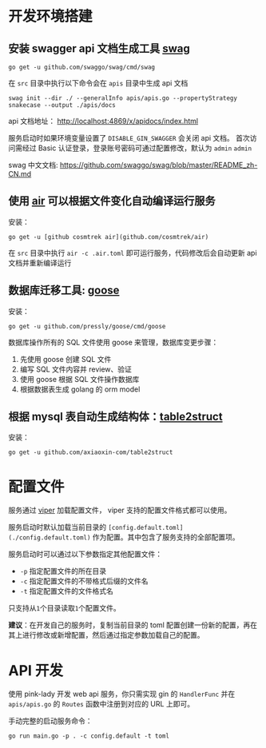 # 开发环境搭建

## 安装 swagger api 文档生成工具 [swag](https://github.com/swaggo/swag)

```
go get -u github.com/swaggo/swag/cmd/swag
```

在 `src` 目录中执行以下命令会在 `apis` 目录中生成 api 文档

```
swag init --dir ./ --generalInfo apis/apis.go --propertyStrategy snakecase --output ./apis/docs
```

api 文档地址： <http://localhost:4869/x/apidocs/index.html>

服务启动时如果环境变量设置了 `DISABLE_GIN_SWAGGER` 会关闭 api 文档。
首次访问需经过 Basic 认证登录，登录账号密码可通过配置修改，默认为 `admin` `admin`

swag 中文文档: <https://github.com/swaggo/swag/blob/master/README_zh-CN.md>

## 使用 [air](https://github.com/cosmtrek/air) 可以根据文件变化自动编译运行服务

安装：

```
go get -u [github cosmtrek air](github.com/cosmtrek/air)
```

在 `src` 目录中执行 `air -c .air.toml` 即可运行服务，代码修改后会自动更新 api 文档并重新编译运行

## 数据库迁移工具: [goose](https://github.com/pressly/goose)

安装：

```
go get -u github.com/pressly/goose/cmd/goose
```

数据库操作所有的 SQL 文件使用 goose 来管理，数据库变更步骤：

1. 先使用 goose 创建 SQL 文件
2. 编写 SQL 文件内容并 review、验证
3. 使用 goose 根据 SQL 文件操作数据库
4. 根据数据表生成 golang 的 orm model

## 根据 mysql 表自动生成结构体：[table2struct](https://github.com/axiaoxin-com/table2struct)

安装：

```
go get -u github.com/axiaoxin-com/table2struct
```

# 配置文件

服务通过 [viper](https://github.com/spf13/viper) 加载配置文件， viper 支持的配置文件格式都可以使用。

服务启动时默认加载当前目录的 `[config.default.toml](./config.default.toml)` 作为配置。其中包含了服务支持的全部配置项。

服务启动时可以通过以下参数指定其他配置文件：

- `-p` 指定配置文件的所在目录
- `-c` 指定配置文件的不带格式后缀的文件名
- `-t` 指定配置文件的文件格式名

只支持从`1`个目录读取`1`个配置文件。

**建议**：在开发自己的服务时，复制当前目录的 toml 配置创建一份新的配置，再在其上进行修改或新增配置，然后通过指定参数加载自己的配置。

# API 开发

使用 pink-lady 开发 web api 服务，你只需实现 gin 的 `HandlerFunc` 并在 `apis/apis.go` 的 `Routes` 函数中注册到对应的 URL 上即可。

手动完整的启动服务命令：

```
go run main.go -p . -c config.default -t toml
```
